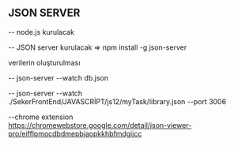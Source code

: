 ## JSON SERVER

-- node.js kurulacak

-- JSON server kurulacak =>  npm install -g json-server

verilerin oluşturulması


-- json-server --watch db.json

-- json-server --watch ./SekerFrontEnd/JAVASCRİPT/js12/myTask/library.json --port 3006

--chrome extension    
https://chromewebstore.google.com/detail/json-viewer-pro/eifflpmocdbdmepbjaopkkhbfmdgijcc